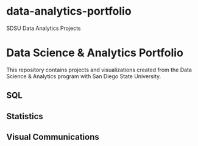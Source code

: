 # data-analytics-portfolio
SDSU Data Analytics Projects

# Data Science & Analytics Portfolio
This repository contains projects and visualizations created from the Data Science & Analytics program with San Diego State University.

## SQL

## Statistics

## Visual Communications
